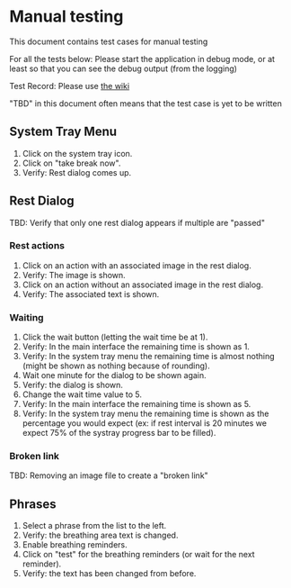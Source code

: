 
# Manual testing

This document contains test cases for manual testing

For all the tests below: Please start the application in debug mode, or at least so that you can see the debug output (from the logging)

Test Record: Please use [the wiki](https://github.com/SunyataZero/mindfulness-at-the-computer/wiki)

"TBD" in this document often means that the test case is yet to be written


## System Tray Menu

1. Click on the system tray icon.        
1. Click on "take break now".
2. Verify: Rest dialog comes up.

## Rest Dialog

TBD: Verify that only one rest dialog appears if multiple are "passed"

### Rest actions

1. Click on an action with an associated image in the rest dialog.
2. Verify: The image is shown.
3. Click on an action without an associated image in the rest dialog.
4. Verify: The associated text is shown.

### Waiting

1. Click the wait button (letting the wait time be at 1).
2. Verify: In the main interface the remaining time is shown as 1.
3. Verify: In the system tray menu the remaining time is almost nothing (might be shown as nothing because of rounding).
4. Wait one minute for the dialog to be shown again.
5. Verify: the dialog is shown.
6. Change the wait time value to 5.
7. Verify: In the main interface the remaining time is shown as 5.
8. Verify: In the system tray menu the remaining time is shown as the percentage you would expect (ex: if rest interval is 20 minutes we expect 75% of the systray progress bar to be filled).



### Broken link

TBD: Removing an image file to create a "broken link"


## Phrases

1. Select a phrase from the list to the left.
2. Verify: the breathing area text is changed.
3. Enable breathing reminders.
4. Click on "test" for the breathing reminders (or wait for the next reminder).
5. Verify: the text has been changed from before.






